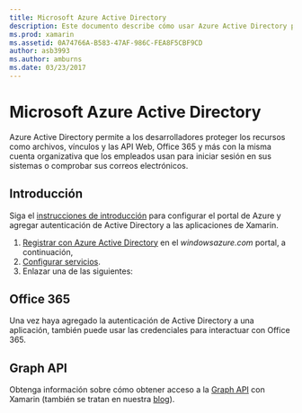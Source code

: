 ```yaml
---
title: Microsoft Azure Active Directory
description: Este documento describe cómo usar Azure Active Directory para autenticar a los usuarios en aplicaciones móviles creados con Xamarin.
ms.prod: xamarin
ms.assetid: 0A74766A-B583-47AF-986C-FEA8F5CBF9CD
author: asb3993
ms.author: amburns
ms.date: 03/23/2017
---
```


# <a name="microsoft-azure-active-directory"></a>Microsoft Azure Active Directory


Azure Active Directory permite a los desarrolladores proteger los recursos como archivos, vínculos y las API Web, Office 365 y más con la misma cuenta organizativa que los empleados usan para iniciar sesión en sus sistemas o comprobar sus correos electrónicos.

## <a name="getting-started"></a>Introducción

Siga el [instrucciones de introducción](~/cross-platform/data-cloud/active-directory/get-started/index.md) para configurar el portal de Azure y agregar autenticación de Active Directory a las aplicaciones de Xamarin.

1. [Registrar con Azure Active Directory](~/cross-platform/data-cloud/active-directory/get-started/register.md) en el *windowsazure.com* portal, a continuación,
2. [Configurar servicios](~/cross-platform/data-cloud/active-directory/get-started/configure.md).
3. Enlazar una de las siguientes:

## <a name="office-365"></a>Office 365

Una vez haya agregado la autenticación de Active Directory a una aplicación, también puede usar las credenciales para interactuar con Office 365.

## <a name="graph-api"></a>Graph API

Obtenga información sobre cómo obtener acceso a la [Graph API](~/cross-platform/data-cloud/active-directory/graph.md) con Xamarin (también se tratan en nuestra [blog](https://blog.xamarin.com/authenticate-xamarin-mobile-apps-using-azure-active-directory/)).

